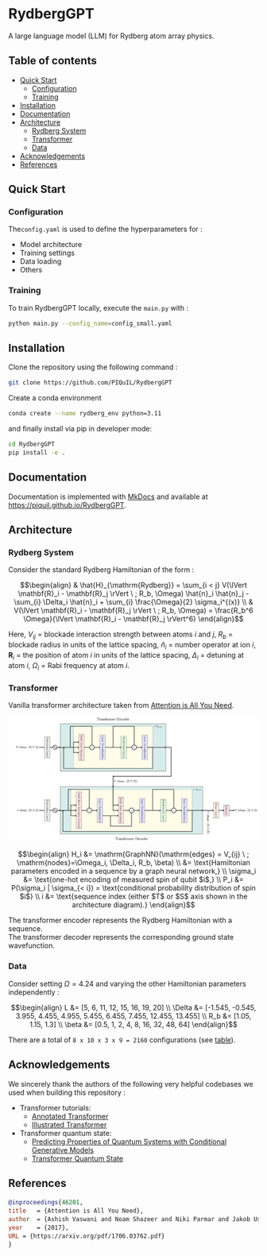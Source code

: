 <!-- [![Python package](https://github.com/PIQuIL/RydbergGPT/actions/workflows/python-package.yml/badge.svg)](https://github.com/PIQuIL/RydbergGPT/actions/workflows/python-package.yml) -->

# RydbergGPT
A large language model (LLM) for Rydberg atom array physics.

## Table of contents
- [Quick Start](#quickstart) <br/>
    - [Configuration](#configuration) <br/>
    - [Training](#training) <br/>
- [Installation](#installation) <br/>
- [Documentation](#documentation) <br/>
- [Architecture](#architecture) <br/>
    - [Rydberg System](#rydbergsystem) <br/>
    - [Transformer](#transformer) <br/>
    - [Data](#data) <br/>
- [Acknowledgements](#acknowledgements) <br/>
- [References](#references) <br/>


## Quick Start <a name="quickstart"></a>

### Configuration <a name="configuration"></a>
The`config.yaml` is used to define the hyperparameters for :
- Model architecture
- Training settings
- Data loading
- Others

### Training <a name="training"></a> 
To train RydbergGPT locally, execute the `main.py` with :
```bash
python main.py --config_name=config_small.yaml
```

## Installation <a name="installation"></a>
Clone the repository using the following command :
```bash
git clone https://github.com/PIQuIL/RydbergGPT
```

Create a conda environment
```bash
conda create --name rydberg_env python=3.11
```

and finally install via pip in developer mode:
```bash
cd RydbergGPT
pip install -e .
```

## Documentation <a name="documentation"></a>
Documentation is implemented with [MkDocs](https://www.mkdocs.org/) and available at https://piquil.github.io/RydbergGPT.

## Architecture  <a name="architecture"></a>

### Rydberg System <a name="rydbergsystem"></a>
Consider the standard Rydberg Hamiltonian of the form :

```math
\begin{align}
& \hat{H}_{\mathrm{Rydberg}} =  \sum_{i < j} V(\lVert \mathbf{R}_i - \mathbf{R}_j \rVert \ ; R_b, \Omega) \hat{n}_i \hat{n}_j - \sum_{i} \Delta_i \hat{n}_i + \sum_{i} \frac{\Omega}{2} \sigma_i^{(x)} \\
& V(\lVert \mathbf{R}_i - \mathbf{R}_j \rVert \ ; R_b, \Omega) = \frac{R_b^6 \Omega}{\lVert \mathbf{R}_i - \mathbf{R}_j \rVert^6}
\end{align}
```

Here, $V_{ij}$ = blockade interaction strength between atoms $i$ and $j$, $R_b$ = blockade radius in units of the lattice spacing, $\hat{n}_i$ = number operator at ion $i$, $\mathbf{R}_i$ = the position of atom $i$ in units of the lattice spacing, $\Delta_i$ = detuning at atom $i$, $\Omega_i$ = Rabi frequency at atom $i$.

### Transformer <a name="transformer"></a>

Vanilla transformer architecture taken from [Attention is All You Need](https://arxiv.org/pdf/1706.03762.pdf).

![Architecture](https://github.com/PIQuIL/RydbergGPT/blob/main/docs/resource/architectureV1.jpg)

```math
\begin{align}
H_i &= \mathrm{GraphNN}(\mathrm{edges} = V_{ij} \ ; \mathrm{nodes}=\Omega_i, \Delta_i, R_b, \beta) \\
&= \text{Hamiltonian parameters encoded in a sequence by a graph neural network,} \\
\sigma_i &= \text{one-hot encoding of measured spin of qubit $i$,} \\
P_i &= P(\sigma_i | \sigma_{< i}) = \text{conditional probability distribution of spin $i$} \\
i &= \text{sequence index (either $T$ or $S$ axis shown in the architecture diagram).}
\end{align}
```

The transformer encoder represents the Rydberg Hamiltonian with a sequence. <br/>
The transformer decoder represents the corresponding ground state wavefunction.

### Data <a name="data"></a>
Consider setting $\Omega = 4.24$ and varying the other Hamiltonian parameters independently :
```math
\begin{align}
L &= [5, 6, 11, 12, 15, 16, 19, 20] \\
\Delta &= [-1.545, -0.545, 3.955, 4.455, 4.955, 5.455, 6.455, 7.455, 12.455, 13.455] \\
R_b &= [1.05, 1.15, 1.3] \\
\beta &= [0.5, 1, 2, 4, 8, 16, 32, 48, 64]
\end{align}
```
There are a total of `8 x 10 x 3 x 9 = 2160` configurations (see [table](https://github.com/PIQuIL/RydbergGPT/blob/main/resources/Generated_training_data.md)).

## Acknowledgements <a name="acknowledgements"></a>
We sincerely thank the authors of the following very helpful codebases we used when building this repository :

- Transformer tutorials:
    - [Annotated Transformer](https://github.com/harvardnlp/annotated-transformer/)
    - [Illustrated Transformer](https://jalammar.github.io/illustrated-transformer/)
- Transformer quantum state:
    - [Predicting Properties of Quantum Systems with Conditional Generative Models](https://github.com/PennyLaneAI/generative-quantum-states)
    - [Transformer Quantum State](https://github.com/yuanhangzhang98/transformer_quantum_state)


## References <a name="references"></a>

```bib
@inproceedings{46201,
title	= {Attention is All You Need},
author	= {Ashish Vaswani and Noam Shazeer and Niki Parmar and Jakob Uszkoreit and Llion Jones and Aidan N. Gomez and Lukasz Kaiser and Illia Polosukhin},
year	= {2017},
URL	= {https://arxiv.org/pdf/1706.03762.pdf}
}
```
